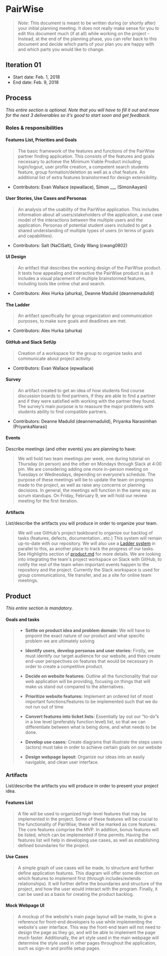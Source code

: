 # PairWise

 > _Note:_ This document is meant to be written during (or shortly after) your initial planning meeting.
 > It does not really make sense for you to edit this document much (if at all) while working on the project - Instead, at the end of the planning phase, you can refer back to this document and decide which parts of your plan you are happy with and which parts you would like to change.


## Iteration 01

 * Start date: Feb. 1, 2018
 * End date: Feb. 9, 2018

## Process

_This entire section is optional. Note that you will have to fill it out and more for the next 3 deliverables so it's good to start soon and get feedback._

### Roles & responsibilities

#### Features List, Priorities and Goals 
> The basic framework of the features and functions of the PairWise partner finding application. This consists of the features and goals necessary to achieve the Minimum Viable Product including login/logout, user profile creation, a competent search students feature, group formation/deletion as well as a chat feature. An additional list of extra features brainstormed for design extensibility. 
* Contributors: Evan Wallace (epwallace), Simon ___ (SimonAayani)

#### User Stories, Use Cases and Personas

> An analysis of the usability of the PairWise application. This includes information about all users/stakeholders of the application, a use case model of the interactions between the multiple users and the application. Personas of potential student users included to get a shared understanding of multiple types of users (in terms of goals and capabilities).
* Contributors: Salt (NaClSalt), Cindy Wang (cwang0802)

#### UI Design

> An artifact that describes the working design of the PairWise product. It tests how appealing and interactive the PairWise product is as it includes a visual placement of multiple brainstormed features, including tools like online chat and search.
* Contributors: Alex Hurka (ahurka), Deanne Madulid (deannemadulid)

#### The Ladder

> An artifact specifically for group organization and communication purposes, to make sure goals and deadlines are met. 
* Contributors: Alex Hurka (ahurka)

#### GitHub and Slack SetUp

> Creation of a workspace for the group to organize tasks and communicate about project activity. 
* Contributors: Evan Wallace (epwallace)

#### Survey

> An artifact created to get an idea of how students find course discussion boards to find partners, if they are able to find a partner and if they were satisfied with working with the partner they found. The survey’s main purpose is to reassure the major problems with students ability to find compatible partners.
* Contributors: Deanne Madulid (deannemadulid), Priyanka Narasimhan (PriyankaNarasi)


#### Events

Describe meetings (and other events) you are planning to have:

  > We will hold two team meetings per week, one during tutorial on Thursday (in person) and the other on Mondays through Slack at 4:00 pm. We are considering adding one more in-person meeting on Tuesdays or Wednesdays, depending on everyone’s schedule. The purpose of these meetings will be to update the team on progress made to the project, as well as raise any concerns or planning decisions. In general, the meetings will function in the same way as scrum standups.
  > On Friday, February 9, we will hold our review meeting for the first iteration.

#### Artifacts

List/describe the artifacts you will produce in order to organize your team.

  > We will use GitHub's project taskboard to organize our backlog of tasks (features, defects, documentation...etc.) This system will remain up-to-date with our repository. We will also use a [Ladder system](https://docs.google.com/document/d/1QSICkmNKqWTZWZ_YjbdnL1I6kxU0awre4iaVYLc47ds) in parallel to this, as another place to track the progress of our tasks. See Highlights section of [product.md](./product.md) for more details.
  > We are looking into integrating the team's project workspace on Slack with GitHub, to notify the rest of the team when important events happen to the repository and the project. Currently the Slack workspace is used for group communications, file transfer, and as a site for online team meetings.

## Product

_This entire section is mandatory._

#### Goals and tasks
  >* **Settle on product idea and problem domain:**
  > We will have to pinpoint the exact nature of our product and what specific problem we are ultimately solving
  >
  >* **Identify users, develop personas and user stories:**
  > Firstly, we must identify our target audience for our website, and then create end-user perspectives on features that would be necessary in order to create a competitive product.
  >
  >* **Decide on website features:**
  > Outline all the functionality that our web application will be providing, focusing on things that will make us stand out compared to the alternatives.
  >
  >* **Prioritize website features:**
  > Implement an ordered list of most important functions/features to be implemented such that we do not run out of time
  >
  >* **Convert features into ticket lists:**
  > Essentially lay out our “to-do”s in a low level (preferably function level) list, so that we can differentiate between what is being done, and what needs to be done.
  >
  >* **Develop use cases:**
  > Create diagrams that illustrate the steps users (actors) must take in order to achieve certain goals on our website
  >
  >* **Design webpage layout:**
  > Organize our ideas into an easily navigable, and clean user interface. 

### Artifacts

List/describe the artifacts you will produce in order to present your project idea.

#### Features List

> A file will be used to organized high-level features that may be implemented in the project.
> Some of these features will be crucial to the functionality of PairWise; these will be
> marked as core features. The core features comprise the MVP. In addition, bonus features
> will be listed, which can be implemented if time permits. Having the features list will help
> in developing use cases, as well as establishing defined boundaries for the project.

#### Use Cases

> A simple graph of use cases will be made, to structure and further define application features.
> This diagram will offer some direction on which features to implement first (through
> includes/extends relationships). It will further define the boundaries and structure of the
> project, and how the user would interact with the program. Finally, it can be used as a basis
> for creating the product backlog.

#### Mock Webpage UI

> A mockup of the website's main page layout will be made, to give a reference for front-end
> developers to use while implementing the website's user interface. This way the front-end team
> will not need to design the page as they go, and will be able to implement the page much faster.
> Additionally, the art style used in the main webpage will determine the style used in other pages
> throughout the application, such as sign-in and profile setup pages.
